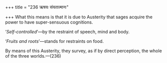 +++
title = "236 ऋषयः संयतात्मानः"

+++
What this means is that it is due to Austerity that sages acquire the
power to have super-sensuous cognitions.

‘*Self-controlled*’—by the restraint of speech, mind and body.

‘*Fruits and roots*’—stands for restraints on food.

By means of this Austerity, they survey, as if by direct perception, the
whole of the three worlds.—(236)


